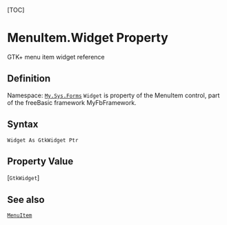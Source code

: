 [TOC]
# MenuItem.Widget Property
GTK+ menu item widget reference
## Definition
Namespace: [`My.Sys.Forms`](My.Sys.Forms.md)
`Widget` is property of the MenuItem control, part of the freeBasic framework MyFbFramework.
## Syntax
```freeBasic
Widget As GtkWidget Ptr
```
## Property Value
[`GtkWidget`]
## See also
[`MenuItem`](MenuItem.md)
